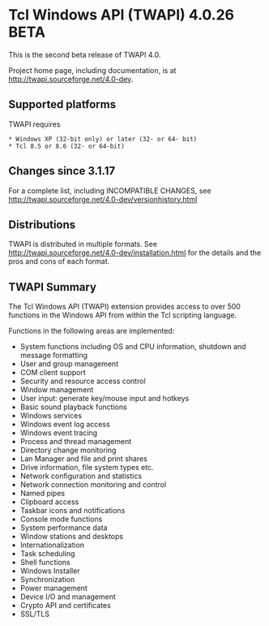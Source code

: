 # Tcl Windows API (TWAPI) 4.0.26 BETA

This is the second beta release of TWAPI 4.0.

Project home page, including documentation,
is at http://twapi.sourceforge.net/4.0-dev.

## Supported platforms

TWAPI requires

    * Windows XP (32-bit only) or later (32- or 64- bit)
    * Tcl 8.5 or 8.6 (32- or 64-bit)

## Changes since 3.1.17

For a complete list, including INCOMPATIBLE CHANGES, see 
http://twapi.sourceforge.net/4.0-dev/versionhistory.html

## Distributions

TWAPI is distributed in multiple formats.
See http://twapi.sourceforge.net/4.0-dev/installation.html for the details
and the pros and cons of each format.

## TWAPI Summary

The Tcl Windows API (TWAPI) extension provides
access to over 500 functions in the Windows API
from within the Tcl scripting language.

Functions in the following areas are implemented:

  * System functions including OS and CPU information,
    shutdown and message formatting
  * User and group management
  * COM client support
  * Security and resource access control
  * Window management
  * User input: generate key/mouse input and hotkeys
  * Basic sound playback functions
  * Windows services
  * Windows event log access
  * Windows event tracing
  * Process and thread management
  * Directory change monitoring
  * Lan Manager and file and print shares
  * Drive information, file system types etc.
  * Network configuration and statistics
  * Network connection monitoring and control
  * Named pipes
  * Clipboard access
  * Taskbar icons and notifications
  * Console mode functions
  * System performance data
  * Window stations and desktops
  * Internationalization
  * Task scheduling
  * Shell functions 
  * Windows Installer
  * Synchronization
  * Power management
  * Device I/O and management
  * Crypto API and certificates
  * SSL/TLS
